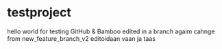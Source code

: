 # testproject
hello world for testing GitHub & Bamboo
edited in a branch
agaim
cahnge from new_feature_branch_v2
editoidaan vaan
ja taas
